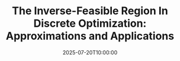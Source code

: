 ---
title: "The Inverse-Feasible Region In Discrete Optimization: Approximations and Applications"
event: "2025 INFORMS International Meeting"
event_url: "https://meetings.informs.org/wordpress/2025international/"
location: "Singapore"
address:
  city: "Singapore"
  region: ""
  country: "Singapore"
date: 2025-07-20T10:00:00
end: 2025-07-23T11:00:00
draft: false

summary: Given a feasible solution to an optimization problem, the inverse-feasible region (IFR) describes the set of objective function parameters that renders this solution optimal. For linear and convex optimization problems, the inverse-feasible region of a solution can be defined using standard duality-based reformulations. However, the inverse-feasible region of discrete optimization problems is much more difficult to characterize. In this talk, we propose a novel approach for constructing inner approximations of the IFR that bypasses the computational bottlenecks of exact and outer approximation methods. Our approach, based on separating hyperplanes and continuous relaxations, leads to meaningful and improved inner approximations. We demonstrate our findings in a set of numerical experiments for solving inverse binary optimization problems.


# Schedule page publish date (NOT talk date).
publishDate: '2025-07-01'

authors:
  - admin

tags: []

image:
  # caption: 'Image credit: [**Unsplash**](https://unsplash.com/photos/bzdhc5b3Bxs)'
  focal_point: Right
  preview_only: true
---